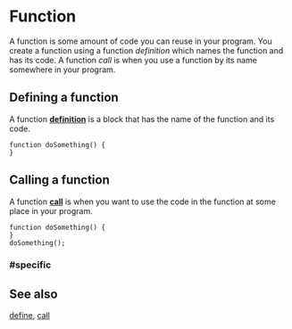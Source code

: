 # Function

A function is some amount of code you can reuse in your program. You create a function using a
function _definition_ which names the function and has its code. A function _call_ is when you use a
function by its name somewhere in your program.

## Defining a function

A function [**definition**](/types/function/define) is a block that has the name of the function and its code.

```block
function doSomething() {
}
```

## Calling a function

A function [**call**](/types/function/call) is when you want to use the code in the function at some place in your program.

```sig
function doSomething() {
}
doSomething();
```

### #specific

## See also

[define](/types/function/define), [call](/types/function/call)